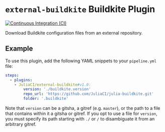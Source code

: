 # `external-buildkite` Buildkite Plugin

[![Continuous Integration (CI)][ci-img]][ci-url]

[ci-img]: https://github.com/JuliaCI/external-buildkite-buildkite-plugin/actions/workflows/ci.yml/badge.svg "Continuous Integration (CI)"
[ci-url]: https://github.com/JuliaCI/external-buildkite-buildkite-plugin/actions/workflows/ci.yml

Download Buildkite configuration files from an external repository.

## Example

To use this plugin, add the following YAML snippets to your `pipeline.yml` file:

```yml
steps:
  - plugins:
    - JuliaCI/external-buildkite#v1.0:
        version: './buildkite.version'
        repo_url: 'https://github.com/JuliaCI/julia-buildkite.git'
        folder: '.buildkite'
```

Note that `version` can be a gitsha, a gitref (e.g. `master`), or the path to a file that contains within it a gitsha or gitref.
If you opt to use a file for `version`, you must specify its path starting with `./` or `/` to disambiguate it from an arbitrary gitref.
